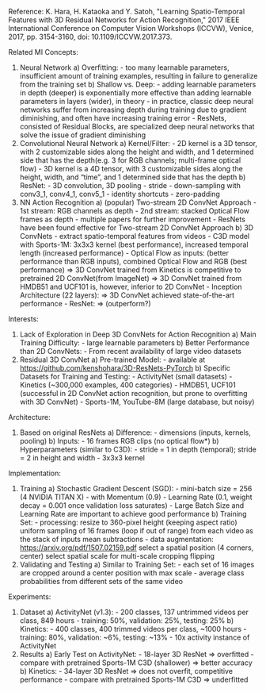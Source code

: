 Reference:
K. Hara, H. Kataoka and Y. Satoh, "Learning Spatio-Temporal Features with 3D Residual Networks for Action Recognition," 2017 IEEE International Conference on Computer Vision Workshops (ICCVW), Venice, 2017, pp. 3154-3160, doi: 10.1109/ICCVW.2017.373.

Related MI Concepts:
1. Neural Network
	a) Overfitting:
		 - too many learnable parameters, insufficient amount of training examples, resulting in failure to generalize from the training set
	b) Shallow vs. Deep:
		- adding learnable parameters in depth (deeper) is exponentially more effective than adding learnable parameters in layers (wider), in theory
		- in practice, classic deep neural networks suffer from increasing depth during training due to gradient diminishing, and often have increasing training error
		- ResNets, consisted of Residual Blocks, are specialized deep neural networks that solve the issue of gradient diminishing
2. Convolutional Neural Network
	a) Kernel/Filter:
		- 2D kernel is a 3D tensor, with 2 customizable sides along the height and width, and 1 determined side that has the depth(e.g. 3 for RGB channels; multi-frame optical flow)
		- 3D kernel is a 4D tensor, with 3 customizable sides along the height, width, and “time”, and 1 determined side that has the depth
	b) ResNet:
		- 3D convolution, 3D pooling
		- stride
		- down-sampling with conv3_1, conv4_1, conv5_1
		- identity shortcuts
		- zero-padding
3. NN Action Recognition
	a) (popular) Two-stream 2D ConvNet Approach
		- 1st stream:		RGB channels as depth
		- 2nd stream:		stacked Optical Flow frames as depth
		- multiple papers for further improvement 
		- ResNets have been found effective for Two-stream 2D ConvNet Approach
	b) 3D ConvNets
		- extract spatio-temporal features from videos
		- C3D model with Sports-1M:
        3x3x3 kernel (best performance),			increased temporal length (increased performance)
		- Optical Flow as inputs:
				(better performance than RGB inputs),		combined Optical Flow and RGB (best performance)
				=> 3D ConvNet trained from Kinetics is competitive to pretrained 2D ConvNet(from ImageNet)
				=> 3D ConvNet trained from HMDB51 and UCF101 is, however, inferior to 2D ConvNet
		- Inception Architecture (22 layers):
				=> 3D ConvNet achieved state-of-the-art performance
		- ResNet:
				=> (outperform?)

Interests:
1. Lack of Exploration in Deep 3D ConvNets for Action Recognition
	a) Main Training Difficulty:
		- large learnable parameters
	b) Better Performance than 2D ConvNets:
		- From recent availability of large video datasets
2. Residual 3D ConvNet
	a) Pre-trained Model:
		- available at https://github.com/kenshohara/3D-ResNets-PyTorch 
	b) Specific Datasets for Training and Testing:
		- ActivityNet    (small datasets)
		- Kinetics    (~300,000 examples, 400 categories)
		- HMDB51, UCF101    (successful in 2D ConvNet action recognition, but prone to overfitting with 3D ConvNet)
		- Sports-1M, YouTube-8M    (large database, but noisy)

Architecture:
1. Based on original ResNets
	a) Difference:
		- dimensions (inputs, kernels, pooling)
	b) Inputs:
		- 16 frames RGB clips		(no optical flow*)
	b) Hyperparameters (similar to C3D):
		- stride = 1 in depth (temporal);	stride = 2 in height and width
		- 3x3x3 kernel

Implementation:
1. Training
	a) Stochastic Gradient Descent (SGD):
		- mini-batch size = 256    (4 NVIDIA TITAN X)
		- with Momentum (0.9)
		- Learning Rate (0.1, weight decay = 0.001 once validation loss saturates)
		- Large Batch Size and Learning Rate are important to achieve good performance
	b) Training Set:
		- processing:
			resize to 360-pixel height (keeping aspect ratio)
			uniform sampling of 16 frames (loop if out of range) from each video as the stack of inputs
			mean subtractions
		- data augmentation:		https://arxiv.org/pdf/1507.02159.pdf
			select a spatial position (4 corners, center)
			select spatial scale for multi-scale cropping
			flipping
2. Validating and Testing
	a) Similar to Training Set:
		- each set of 16 images are cropped around a center position with max scale
		- average class probabilities from different sets of the same video

Experiments:
1. Dataset
	a) ActivityNet (v1.3):
		- 200 classes,		137 untrimmed videos per class,		849 hours
		- training: 50%,	validation: 25%,	testing: 25%
	b) Kinetics:
		- 400 classes,		400 trimmed videos per class,		~1000 hours
		- training: 80%,	validation: ~6%,	testing: ~13%
		- 10x activity instance of ActivityNet
2. Results
	a) Early Test on ActivityNet:
		- 18-layer 3D ResNet		=> overfitted
		- compare with pretrained Sports-1M C3D (shallower)	=> better accuracy
	b) Kinetics:
		- 34-layer 3D ResNet		=> does not overfit, competitive performance
		- compare with pretrained Sports-1M C3D		=> underfitted
